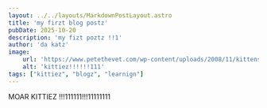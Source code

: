 ```yaml
---
layout: ../../layouts/MarkdownPostLayout.astro
title: 'my firzt blog postz'
pubDate: 2025-10-20
description: 'my fizt poztz !!1'
author: 'da katz'
image:
    url: 'https://www.petethevet.com/wp-content/uploads/2008/11/kittens-890x440.jpg'
    alt: 'kittiez!!!!!!111'
tags: ["kittiez", "blogz", "learnign"]
---
```

MOAR KITTIEZ !!!111111!!!11111111